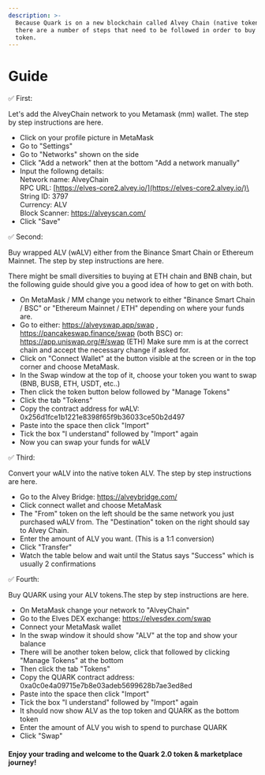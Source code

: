 ```yaml
---
description: >-
  Because Quark is on a new blockchain called Alvey Chain (native token ALV),
  there are a number of steps that need to be followed in order to buy the
  token.
---
```


# Guide

✅ First:

Let's add the AlveyChain network to you Metamask (mm) wallet. The step by step instructions are here.

* Click on your profile picture in MetaMask
* Go to "Settings"
* Go to "Networks" shown on the side
* Click "Add a network" then at the bottom "Add a network manually"
* Input the followng details: \
  Network name: AlveyChain \
  RPC URL: [https://elves-core2.alvey.io/](https://elves-core2.alvey.io/)\
  String ID: 3797 \
  Currency: ALV \
  Block Scanner: https://alveyscan.com/
* Click "Save"



✅ Second:

Buy wrapped ALV (wALV) either from the Binance Smart Chain or Ethereum Mainnet. The step by step instructions are here.

There might be small diversities to buying at ETH chain and BNB chain, but the following guide should give you a good idea of how to get on with both.

* On MetaMask / MM change you network to either "Binance Smart Chain / BSC" or "Ethereum Mainnet / ETH" depending on where your funds are.
* Go to either: https://alveyswap.app/swap , https://pancakeswap.finance/swap (both BSC) or: https://app.uniswap.org/#/swap (ETH) Make sure mm is at the correct chain and accept the necessary change if asked for.
* Click on "Connect Wallet" at the button visible at the screen or in the top corner and choose MetaMask.
* In the Swap window at the top of it, choose your token you want to swap (BNB, BUSB, ETH, USDT, etc..)
* Then click the token button below followed by "Manage Tokens"
* Click the tab "Tokens"
* Copy the contract address for wALV: 0x256d1fce1b1221e8398f65f9b36033ce50b2d497
* Paste into the space then click "Import"
* Tick the box "I understand" followed by "Import" again
* Now you can swap your funds for wALV



✅ Third:

Convert your wALV into the native token ALV. The step by step instructions are here.

* Go to the Alvey Bridge: https://alveybridge.com/
* Click connect wallet and choose MetaMask
* The "From" token on the left should be the same network you just purchased wALV from. The "Destination" token on the right should say to Alvey Chain.
* Enter the amount of ALV you want. (This is a 1:1 conversion)
* Click "Transfer"
* Watch the table below and wait until the Status says "Success" which is usually 2 confirmations



✅ Fourth:

Buy QUARK using your ALV tokens.The step by step instructions are here.

* On MetaMask change your network to "AlveyChain"
* Go to the Elves DEX exchange: https://elvesdex.com/swap
* Connect your MetaMask wallet
* In the swap window it should show "ALV" at the top and show your balance
* There will be another token below, click that followed by clicking "Manage Tokens" at the bottom
* Then click the tab "Tokens"
* Copy the QUARK contract address: 0xa0c0e4a09715e7b8e03adeb5699628b7ae3ed8ed
* Paste into the space then click "Import"
* Tick the box "I understand" followed by "Import" again
* It should now show ALV as the top token and QUARK as the bottom token
* Enter the amount of ALV you wish to spend to purchase QUARK
* Click "Swap"

#### Enjoy your trading and welcome to the Quark 2.0 token & marketplace journey!
